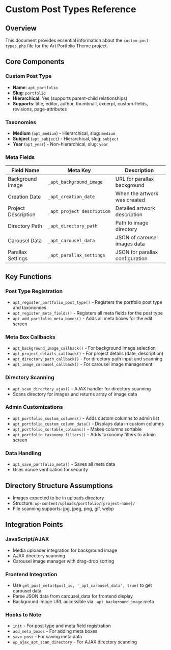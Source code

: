 # Custom Post Types Reference

## Overview
This document provides essential information about the `custom-post-types.php` file for the Art Portfolio Theme project.

## Core Components

### Custom Post Type
- **Name**: `apt_portfolio`
- **Slug**: `portfolio`
- **Hierarchical**: Yes (supports parent-child relationships)
- **Supports**: title, editor, author, thumbnail, excerpt, custom-fields, revisions, page-attributes

### Taxonomies
- **Medium** (`apt_medium`) - Hierarchical, slug: `medium`
- **Subject** (`apt_subject`) - Hierarchical, slug: `subject`
- **Year** (`apt_year`) - Non-hierarchical, slug: `year`

### Meta Fields
| Field Name | Meta Key | Description |
|------------|----------|-------------|
| Background Image | `_apt_background_image` | URL for parallax background |
| Creation Date | `_apt_creation_date` | When the artwork was created |
| Project Description | `_apt_project_description` | Detailed artwork description |
| Directory Path | `_apt_directory_path` | Path to image directory |
| Carousel Data | `_apt_carousel_data` | JSON of carousel images data |
| Parallax Settings | `_apt_parallax_settings` | JSON for parallax configuration |

## Key Functions

### Post Type Registration
- `apt_register_portfolio_post_type()` - Registers the portfolio post type and taxonomies
- `apt_register_meta_fields()` - Registers all meta fields for the post type
- `apt_add_portfolio_meta_boxes()` - Adds all meta boxes for the edit screen

### Meta Box Callbacks
- `apt_background_image_callback()` - For background image selection
- `apt_project_details_callback()` - For project details (date, description)
- `apt_directory_path_callback()` - For directory path input and scanning
- `apt_image_carousel_callback()` - For carousel image management

### Directory Scanning
- `apt_scan_directory_ajax()` - AJAX handler for directory scanning
- Scans directory for images and returns array of image data

### Admin Customizations
- `apt_portfolio_custom_columns()` - Adds custom columns to admin list
- `apt_portfolio_custom_column_data()` - Displays data in custom columns
- `apt_portfolio_sortable_columns()` - Makes columns sortable
- `apt_portfolio_taxonomy_filters()` - Adds taxonomy filters to admin screen

### Data Handling
- `apt_save_portfolio_meta()` - Saves all meta data
- Uses nonce verification for security

## Directory Structure Assumptions
- Images expected to be in uploads directory
- Structure: `wp-content/uploads/portfolio/[project-name]/`
- File scanning supports: jpg, jpeg, png, gif, webp

## Integration Points

### JavaScript/AJAX
- Media uploader integration for background image
- AJAX directory scanning
- Carousel image manager with drag-drop sorting

### Frontend Integration
- Use `get_post_meta($post_id, '_apt_carousel_data', true)` to get carousel data
- Parse JSON data from carousel_data for frontend display
- Background image URL accessible via `_apt_background_image` meta

### Hooks to Note
- `init` - For post type and meta field registration
- `add_meta_boxes` - For adding meta boxes
- `save_post` - For saving meta data
- `wp_ajax_apt_scan_directory` - For AJAX directory scanning
